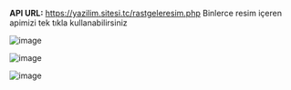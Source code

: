 **API URL:** https://yazilim.sitesi.tc/rastgeleresim.php
Binlerce resim içeren apimizi tek tıkla kullanabilirsiniz




![image](https://github.com/user-attachments/assets/13ff9378-5dac-4ab4-896c-ef0aea61536c)


![image](https://github.com/user-attachments/assets/22f21db2-a865-4475-870c-6f6062f96564)


![image](https://github.com/user-attachments/assets/1856bc47-233d-4605-8e82-513172e228a0)






